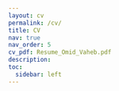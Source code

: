 ```yaml
---
layout: cv
permalink: /cv/
title: CV
nav: true
nav_order: 5
cv_pdf: Resume_Omid_Vaheb.pdf
description:
toc:
  sidebar: left
---
```

